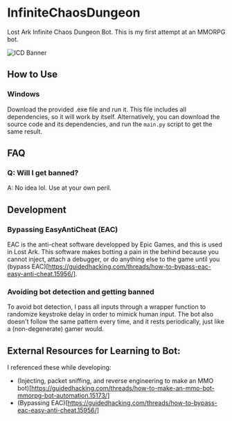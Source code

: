 # InfiniteChaosDungeon
Lost Ark Infinite Chaos Dungeon Bot. This is my first attempt at an MMORPG bot.

![ICD Banner](https://i.redd.it/77wiu2hy5eq81.jpg)

## How to Use
### Windows
Download the provided .exe file and run it. This file includes all dependencies, so it will work by itself. Alternatively, you can download the source code and its dependencies, and run the `main.py` script to get the same result.

## FAQ
### Q: Will I get banned?
A: No idea lol. Use at your own peril.

## Development

### Bypassing EasyAntiCheat (EAC)
EAC is the anti-cheat software developped by Epic Games, and this is used in Lost Ark. This software makes botting a pain in the behind because you cannot inject, attach a debugger, or do anything else to the game until you (bypass EAC)[https://guidedhacking.com/threads/how-to-bypass-eac-easy-anti-cheat.15956/].

### Avoiding bot detection and getting banned
To avoid bot detection, I pass all inputs through a wrapper function to randomize keystroke delay in order to mimick human input. The bot also doesn't follow the same pattern every time, and it rests periodically, just like a (non-degenerate) gamer would.

## External Resources for Learning to Bot:
I referenced these while developing:
* (Injecting, packet sniffing, and reverse engineering to make an MMO bot)[https://guidedhacking.com/threads/how-to-make-an-mmo-bot-mmorpg-bot-automation.15173/]
* (Bypassing EAC)[https://guidedhacking.com/threads/how-to-bypass-eac-easy-anti-cheat.15956/]
